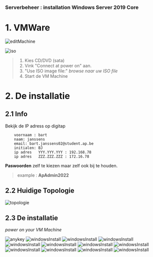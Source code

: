 ### Serverbeheer : installation Windows Server 2019 Core

# 1. VMWare

![editMachine](./images/editMachine.png)


![iso](./images/insertISO.png)

> 1. Kies CD/DVD (sata)
> 2. Vink "Connect at power on" aan.
> 3. "Use ISO image file:" *browse naar uw ISO file*
> 4. Start de VM Machine

# 2. De installatie

## 2.1 Info
Bekijk de IP adress op digitap 

```
    voornaam : bart
    naam: janssens
    email: bart.janssens02@student.ap.be
    initialen: BJ
    ip adres   YYY.YYY.YYY : 192.168.78
    ip adres   ZZZ.ZZZ.ZZZ : 172.16.78
```

**Paswoorden** zelf te kiezen maar zelf ook bij te houden. 
> example : **ApAdmin2022**

## 2.2 Huidige Topologie

![topologie](./images/topologie.png)

## 2.3 De installatie

*power on your VM Machine*

![anykey](./images/anykey.png)
![windowsInstall](./images/install01.png)
![windowsInstall](./images/install02.png)
![windowsInstall](./images/install03.png)
![windowsInstall](./images/install04.png)
![windowsInstall](./images/install05.png)
![windowsInstall](./images/install06.png)
![windowsInstall](./images/install07.png)
![windowsInstall](./images/install08.png)
![windowsInstall](./images/install09.png)
![windowsInstall](./images/install10.png)
![windowsInstall](./images/install11.png)
